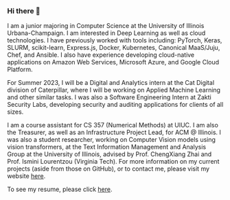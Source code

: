 ### Hi there 👋

I am a junior majoring in Computer Science at the University of Illinois Urbana-Champaign. I am interested in Deep Learning as well as cloud technologies. I have previously worked with tools including: PyTorch, Keras, SLURM, scikit-learn, Express.js, Docker, Kubernetes, Canonical MaaS/Juju, Chef, and Ansible. I also have experience developing cloud-native applications on Amazon Web Services, Microsoft Azure, and Google Cloud Platform.

For Summer 2023, I will be a Digital and Analytics intern at the Cat Digital division of Caterpillar, where I will be working on Applied Machine Learning and other similar tasks. I was also a Software Engineering Intern at Zakti Security Labs, developing security and auditing applications for clients of all sizes.

I am a course assistant for CS 357 (Numerical Methods) at UIUC. I am also the Treasurer, as well as an Infrastructure Project Lead, for ACM @ Illinois. I was also a student researcher, working on Computer Vision models using vision transformers, at the Text Information Management and Analysis Group at the University of Illinois, advised by Prof. ChengXiang Zhai and Prof. Ismini Lourentzou (Virginia Tech).
For more information on my current projects (aside from those on GitHub), or to contact me, please visit my website [here](https://devksingh.com?utm_medium=social&utm_source=github.com). 

To see my resume, please click [here](https://files.devksingh.com/resume.pdf).

